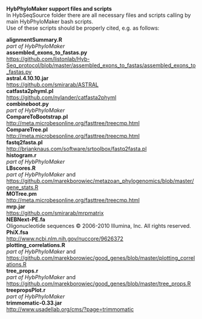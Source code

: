**HybPhyloMaker support files and scripts**  
In HybSeqSource folder there are all necessary files and scripts calling by main HybPhyloMaker bash scripts.  
Use of these scripts should be properly cited, e.g. as follows:  
  
**alignmentSummary.R**  
_part of HybPhyloMaker_  
**assembled_exons_to_fastas.py**  
https://github.com/listonlab/Hyb-Seq_protocol/blob/master/assembled_exons_to_fastas/assembled_exons_to_fastas.py  
**astral.4.10.10.jar**  
https://github.com/smirarab/ASTRAL  
**catfasta2phyml.pl**  
https://github.com/nylander/catfasta2phyml  
**combineboot.py**  
_part of HybPhyloMaker_  
**CompareToBootstrap.pl**  
http://meta.microbesonline.org/fasttree/treecmp.html  
**CompareTree.pl**  
http://meta.microbesonline.org/fasttree/treecmp.html  
**fastq2fasta.pl**  
http://brianknaus.com/software/srtoolbox/fastq2fasta.pl  
**histogram.r**  
_part of HybPhyloMaker_  
**LBscores.R**  
_part of HybPhyloMaker_ and https://github.com/marekborowiec/metazoan_phylogenomics/blob/master/gene_stats.R  
**MOTree.pm**  
http://meta.microbesonline.org/fasttree/treecmp.html  
**mrp.jar**  
https://github.com/smirarab/mrpmatrix  
**NEBNext-PE.fa**  
Oligonucleotide sequences © 2006-2010 Illumina, Inc. All rights reserved.  
**PhiX.fsa**  
http://www.ncbi.nlm.nih.gov/nuccore/9626372  
**plotting_correlations.R**  
_part of HybPhyloMaker_ and https://github.com/marekborowiec/good_genes/blob/master/plotting_correlations.R  
**tree_props.r**  
_part of HybPhyloMaker_ and https://github.com/marekborowiec/good_genes/blob/master/tree_props.R  
**treepropsPlot.r**  
_part of HybPhyloMaker_  
**trimmomatic-0.33.jar**  
http://www.usadellab.org/cms/?page=trimmomatic  
